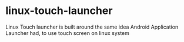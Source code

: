 # linux-touch-launcher
Linux Touch launcher is built around the same idea Android Application Launcher had, to use touch screen on linux system
